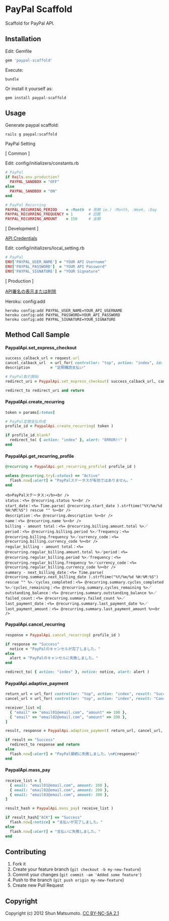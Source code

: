 # PayPal Scaffold

Scaffold for PayPal API.

## Installation

Edit: Gemfile

```ruby
gem 'paypal-scaffold'
```

Execute:

    bundle

Or install it yourself as:

    gem install paypal-scaffold

## Usage

Generate paypal scaffold:

    rails g paypal:scaffold

PayPal Setting

[ Common ]

Edit: config/initializers/constants.rb

```ruby
# PayPal
if Rails.env.production?
  PAYPAL_SANDBOX = "OFF"
else
  PAYPAL_SANDBOX = "ON"
end

# PayPal Recurring
PAYPAL_RECURRING_PERIOD    = :Month  # 周期 ie.) :Month, :Week, :Day
PAYPAL_RECURRING_FREQUENCY = 1       # 回数
PAYPAL_RECURRING_AMOUNT    = 150     # 金額
```

[ Development ]

<a href="https://developer.paypal.com/cgi-bin/devscr?cmd=_certs-session" target="_blank">API Credentials</a>

Edit: config/initializers/local_setting.rb

```ruby
# PayPal
ENV['PAYPAL_USER_NAME'] = "YOUR API Username"
ENV['PAYPAL_PASSWORD']  = "YOUR API Password"
ENV['PAYPAL_SIGNATURE'] = "YOUR Signature"
```

[ Production ]

<a href="https://www.paypal.com/jp/cgi-bin/webscr?cmd=_profile-api-signature" target="_blank">API署名の表示または削除</a>

Heroku: config:add

    heroku config:add PAYPAL_USER_NAME=YOUR_API_USERNAME
    heroku config:add PAYPAL_PASSWORD=YOUR_API_PASSWORD
    heroku config:add PAYPAL_SIGNATURE=YOUR_SIGNATURE

## Method Call Sample

#### PaypalApi.set_express_checkout

```ruby
success_calback_url = request.url
cancel_calback_url  = url_for( controller: "top", action: "index", id: params[:id] )
description         = "定期購読支払い"

# PayPal取引開始
redirect_uri = PaypalApi.set_express_checkout( success_calback_url, cancel_calback_url, description )

redirect_to redirect_uri and return
```

#### PaypalApi.create_recurring

```ruby
token = params[:token]

# PayPal定期支払作成
profile_id = PaypalApi.create_recurring( token )

if profile_id.blank?
  redirect_to( { action: "index" }, alert: "ERROR!!" )
end
```

#### PaypalApi.get_recurring_profile

```ruby
@recurring = PaypalApi.get_recurring_profile( profile_id )

unless @recurring.try(:status) == "Active"
  flash.now[:alert] = "PayPalステータスが有効ではありません。"
end
```

```erb
<b>PayPalステータス:</b><br />
status：<%= @recurring.status %><br />
start_date：<%= Time.parse( @recurring.start_date ).strftime("%Y/%m/%d %H:%M:%S") rescue "" %><br />
description：<%= @recurring.description %><br />
name：<%= @recurring.name %><br />
billing - amount total：<%= @recurring.billing.amount.total %>／period：<%= @recurring.billing.period %>／frequency：<%= @recurring.billing.frequency %>／currency_code：<%= @recurring.billing.currency_code %><br />
regular_billing - amount total：<%= @recurring.regular_billing.amount.total %>／period：<%= @recurring.regular_billing.period %>／frequency：<%= @recurring.regular_billing.frequency %>／currency_code：<%= @recurring.regular_billing.currency_code %><br />
summary - next_billing_date：<%= Time.parse( @recurring.summary.next_billing_date ).strftime("%Y/%m/%d %H:%M:%S") rescue "" %>／cycles_completed：<%= @recurring.summary.cycles_completed %>／cycles_remaining：<%= @recurring.summary.cycles_remaining %>／outstanding_balance：<%= @recurring.summary.outstanding_balance %>／failed_count：<%= @recurring.summary.failed_count %>／last_payment_date：<%= @recurring.summary.last_payment_date %>／last_payment_amount：<%= @recurring.summary.last_payment_amount %><br />
```

#### PaypalApi.cancel_recurring

```ruby
response = PaypalApi.cancel_recurring( profile_id )

if response == "Success"
  notice = "PayPalのキャンセルが完了しました。"
else
  alert = "PayPalのキャンセルに失敗しました。"
end

redirect_to( { action: "index" }, notice: notice, alert: alert )
```

#### PaypalApi.adaptive_payment

```ruby
return_url = url_for( controller: "top", action: "index", result: "Success" )
cancel_url = url_for( controller: "top", action: "index", result: "Cancel" )

receiver_list =[
  { "email" => "email01@email.com", "amount" => 100 },
  { "email" => "email02@email.com", "amount" => 200 },
]

result, response = PaypalApi.adaptive_payment( return_url, cancel_url, receiver_list )

if result == "Success"
  redirect_to response and return
else
  flash.now[:alert] = "PayPal接続に失敗しました。\n#{response}"
end
```

#### PaypalApi.mass_pay

```ruby
receive_list = [
  { email: "email01@email.com", amount: 100 },
  { email: "email02@email.com", amount: 200 },
  { email: "email03@email.com", amount: 300 },
]

result_hash = PaypalApi.mass_pay( receive_list )

if result_hash["ACK"] == "Success"
  flash.now[:notice] = "支払いが完了しました。"
else
  flash.now[:alert] = "支払いに失敗しました。"
end
```

## Contributing

1. Fork it
2. Create your feature branch (`git checkout -b my-new-feature`)
3. Commit your changes (`git commit -am 'Added some feature'`)
4. Push to the branch (`git push origin my-new-feature`)
5. Create new Pull Request

## Copyright

Copyright (c) 2012 Shun Matsumoto. <a href="http://creativecommons.org/licenses/by-nc-sa/2.1/jp/" target="_blank">CC BY-NC-SA 2.1</a>
